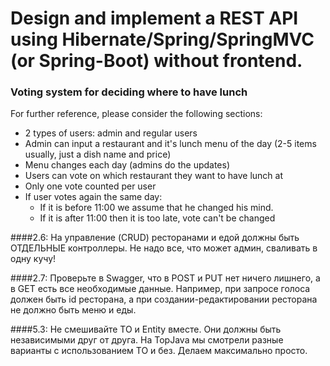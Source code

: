 # Design and implement a REST API using Hibernate/Spring/SpringMVC (or Spring-Boot) without frontend.


### Voting system for deciding where to have lunch
For further reference, please consider the following sections:

* 2 types of users: admin and regular users
* Admin can input a restaurant and it's lunch menu of the day (2-5 items usually, just a dish name and price)
* Menu changes each day (admins do the updates)
* Users can vote on which restaurant they want to have lunch at
* Only one vote counted per user
* If user votes again the same day:
  - If it is before 11:00 we assume that he changed his mind.
  - If it is after 11:00 then it is too late, vote can't be changed

####2.6: На управление (CRUD) ресторанами и едой должны быть ОТДЕЛЬНЫЕ контроллеры. Не надо все, что может админ, сваливать в одну кучу!

####2.7: Проверьте в Swagger, что в POST и PUT нет ничего лишнего, а в GET есть все необходимые данные. Например, при запросе голоса должен быть id ресторана, а при создании-редактировании ресторана не должно быть меню и еды.

####5.3: Не смешивайте TO и Entity вместе. Они должны быть независимыми друг от друга. На TopJava мы смотрели разные варианты c использованием TO и без. Делаем максимально просто.